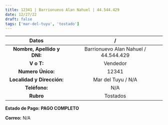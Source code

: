 ```yaml
---
title: 12341 | Barrionuevo Alan Nahuel | 44.544.429
date: 12/27/22
draft: false
tags: ['mar-del-tuyu', 'tostado']
---
```


|          **Datos**          |                   /                  |
|:---------------------------:|:------------------------------------:|
| **Nombre, Apellido y DNI:** | Barrionuevo Alan Nahuel / 44.544.429 |
|          **V o T:**         |               Vendedor               |
|      **Numero Único:**      |                 12341                |
|  **Localidad y Dirección:** |          Mar del Tuyu / N/A          |
|        **Teléfono:**        |                  N/A                 |
|          **Rubro**          |               Tostados               |

**Estado de Pago:** **PAGO COMPLETO**

**Correo:** N/A
